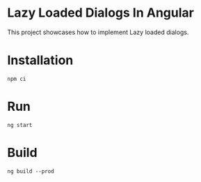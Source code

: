 # Lazy Loaded Dialogs In Angular

This project showcases how to implement Lazy loaded dialogs.

# Installation

```
npm ci
```

# Run

```
ng start
```

# Build

```
ng build --prod
```
